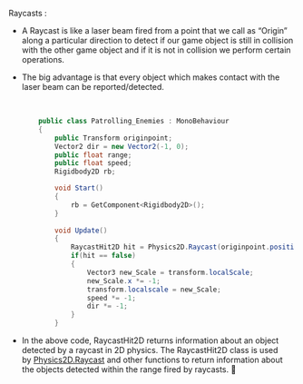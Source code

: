Raycasts :

- A Raycast is like a laser beam fired from a point that we call as “Origin” along a particular direction to detect if our game object is still in collision with the other game object and if it is not in collision we perform certain operations.
- The big advantage is that every object which makes contact with the laser beam can be reported/detected.

    </br>

    ``` cs
        public class Patrolling_Enemies : MonoBehaviour
        {
            public Transform originpoint; 
            Vector2 dir = new Vector2(-1, 0); 
            public float range; 
            public float speed;
            Rigidbody2D rb;

            void Start()
            {
                rb = GetComponent<Rigidbody2D>();
            }
            
            void Update()
            {
                RaycastHit2D hit = Physics2D.Raycast(originpoint.position, dir, range); 
                if(hit == false)
                {
                    Vector3 new_Scale = transform.localScale; 
                    new_Scale.x *= -1; 
                    transform.localscale = new_Scale; 
                    speed *= -1; 
                    dir *= -1;
                }
            }         
    ```
    
- In the above code, RaycastHit2D returns information about an object detected by a raycast in 2D physics. The RaycastHit2D class is used by [Physics2D.Raycast](https://docs.unity3d.com/ScriptReference/Physics2D.Raycast.html) and other functions to return information about the objects detected within the range fired by raycasts. 👾
